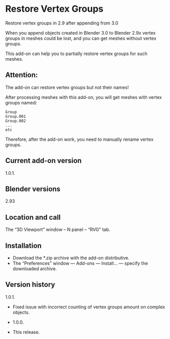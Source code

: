 # Restore Vertex Groups
Restore vertex groups in 2.9 after appending from 3.0

When you append objects created in Blender 3.0 to Blender 2.9x vertex groups in meshes could be lost,
and you can get meshes without vertex groups.

This add-on can help you to partially restore vertex groups for such meshes.

Attention:
-
The add-on can restore vertex groups but not their names!

After processing meshes with this add-on, you will get meshes with vertex groups named:

    Group
    Group.001
    Group.002
    ...
    etc

Therefore, after the add-on work, you need to manually rename vertex groups.

Current add-on version
-
1.0.1.

Blender versions
-
2.93

Location and call
-
The “3D Viewport” window – N panel – “RVG” tab.

Installation
-
- Download the *.zip archive with the add-on distributive.
- The “Preferences” window — Add-ons — Install… — specify the downloaded archive.

Version history
-

1.0.1.
- Fixed issue with incorrect counting of vertex groups amount on complex objects.

- 1.0.0.
- This release.
